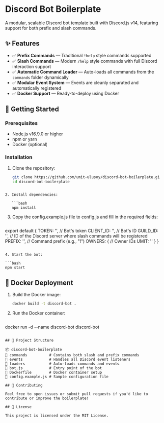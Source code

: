 # Discord Bot Boilerplate

A modular, scalable Discord bot template built with Discord.js v14, featuring support for both prefix and slash commands.

## ✨ Features

- ✅ **Prefix Commands** — Traditional `!help` style commands supported  
- ✅ **Slash Commands** — Modern `/help` style commands with full Discord interaction support  
- ✅ **Automatic Command Loader** — Auto-loads all commands from the `commands` folder dynamically  
- ✅ **Modular Event System** — Events are cleanly separated and automatically registered  
- ✅ **Docker Support** — Ready-to-deploy using Docker  

## 🚀 Getting Started

### Prerequisites

- Node.js v16.9.0 or higher  
- npm or yarn  
- Docker (optional)  

### Installation

1. Clone the repository:

   ```bash
   git clone https://github.com/umit-ulusoy/discord-bot-boilerplate.git
   cd discord-bot-boilerplate
```

2. Install dependencies:

   ```bash
   npm install
   ```

3. Copy the config.example.js file to config.js and fill in the required fields:

   ```JS
export default {
    TOKEN: '', // Bot's token
    CLIENT_ID: '', // Bot's ID
    GUILD_ID: '', // ID of the Discord server where slash commands will be registered
    PREFIX: '', // Command prefix (e.g., "!")
    OWNERS: { // Owner IDs
        UMIT: ''
    }
}
   ```

4. Start the bot:

   ```bash
   npm start
   ```

## 🐳 Docker Deployment

1. Build the Docker image:

   ```bash
   docker build -t discord-bot .
   ```

2. Run the Docker container:

   ```bash
docker run -d --name discord-bot discord-bot
   ```

## 📁 Project Structure

📦 discord-bot-boilerplate
 📂 commands          # Contains both slash and prefix commands
 📂 events            # Handles all Discord event listeners
 📂 loaders           # Auto-loads commands and events
 📄 bot.js            # Entry point of the bot
 📄 Dockerfile        # Docker container setup
 📄 config.example.js # Sample configuration file

## 🤝 Contributing

Feel free to open issues or submit pull requests if you'd like to contribute or improve the boilerplate!

## 📜 License

This project is licensed under the MIT License.

